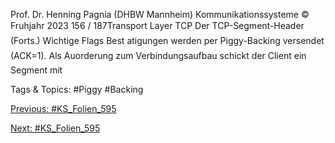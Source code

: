 Prof. Dr. Henning Pagnia (DHBW Mannheim) Kommunikationssysteme © Fruhjahr 2023 156 / 187Transport Layer TCP
Der TCP-Segment-Header (Forts.)
Wichtige Flags
Best atigungen werden per Piggy-Backing versendet (ACK=1).
Als Auorderung zum Verbindungsaufbau schickt der Client ein Segment mit

   Tags & Topics:
   #Piggy
   #Backing

[Previous: #KS_Folien_595](KS_Folien_595.md)

[Next: #KS_Folien_595](KS_Folien_595.md)